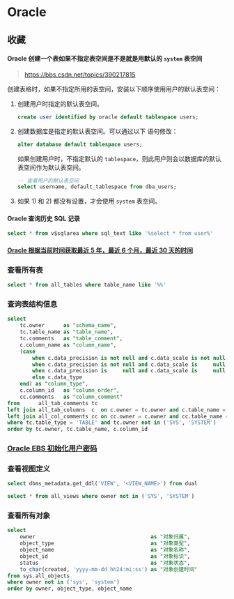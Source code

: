 # Oracle

## 收藏

#### Oracle 创建一个表如果不指定表空间是不是就是用默认的 `system` 表空间

> https://bbs.csdn.net/topics/390217815

创建表格时，如果不指定所用的表空间，安装以下顺序使用用户的默认表空间：

1. 创建用户时指定的默认表空间。

   ```sql
   create user identified by oracle default tablespace users;
   ```

2. 创建数据库是指定的默认表空间。可以通过以下 语句修改：

   ```sql
   alter database default tablespace users;
   ```

   如果创建用户时，不指定默认的 `tablespace`，则此用户则会以数据库的默认表空间作为默认表空间。

   ```sql
   -- 查看用户的默认表空间
   select username, default_tablespace from dba_users;
   ```

3. 如果 1) 和 2) 都没有设置，才会使用 `system` 表空间。

#### Oracle 查询历史 SQL 记录

```sql
select * from v$sqlarea where sql_text like '%select * from user%'
```

#### [Oracle 根据当前时间获取最近 5 年，最近 6 个月，最近 30 天的时间](https://blog.csdn.net/maple_fix/article/details/74926226)

### 查看所有表

```sql
select * from all_tables where table_name like '%%'
```

### 查询表结构信息

```sql
select
    tc.owner      as "schema_name",
    tc.table_name as "table_name",
    tc.comments   as "table_comment",
    c.column_name as "column_name",
    (case
        when c.data_precision is not null and c.data_scale is not null                               then c.data_type || '(' || c.data_precision || ','|| c.data_scale|| ')'
        when c.data_precision is not null and c.data_scale is     null                               then c.data_type || '(' || c.data_precision || ')'
        when c.data_precision is     null and c.data_scale is     null and c.data_length is not null then c.data_type || '(' || c.data_length || ')'
        else c.data_type
    end) as "column_type",
    c.column_id   as "column_order",
    cc.comments   as "column_comment"
from      all_tab_comments tc
left join all_tab_columns  c  on c.owner = tc.owner and c.table_name = tc.table_name
left join all_col_comments cc on cc.owner = c.owner and cc.table_name = c.table_name and cc.column_name = c.column_name
where tc.table_type = 'TABLE' and tc.owner not in ('SYS', 'SYSTEM')
order by tc.owner, tc.table_name, c.column_id
```

### [Oracle EBS 初始化用户密码](https://www.cnblogs.com/toowang/p/6019886.html)

### 查看视图定义

```sql
select dbms_metadata.get_ddl('VIEW', '<VIEW_NAME>') from dual
```

```sql
select * from all_views where owner not in ('SYS', 'SYSTEM')
```

### 查看所有对象

```sql
select
    owner                                     as "对象归属",
    object_type                               as "对象类型",
    object_name                               as "对象名称",
    object_id                                 as "对象标识",
    status                                    as "对象状态",
    to_char(created, 'yyyy-mm-dd hh24:mi:ss') as "对象创建时间"
from sys.all_objects
where owner not in ('sys', 'system')
order by owner, object_type, object_name
```
